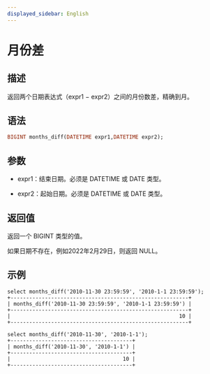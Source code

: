 ```yaml
---
displayed_sidebar: English
---
```


# 月份差

## 描述

返回两个日期表达式（expr1 − expr2）之间的月份数差，精确到月。

## 语法

```Haskell
BIGINT months_diff(DATETIME expr1,DATETIME expr2);
```

## 参数

- expr1：结束日期。必须是 DATETIME 或 DATE 类型。

- expr2：起始日期。必须是 DATETIME 或 DATE 类型。

## 返回值

返回一个 BIGINT 类型的值。

如果日期不存在，例如2022年2月29日，则返回 NULL。

## 示例

```Plain
select months_diff('2010-11-30 23:59:59', '2010-1-1 23:59:59');
+---------------------------------------------------------+
| months_diff('2010-11-30 23:59:59', '2010-1-1 23:59:59') |
+---------------------------------------------------------+
|                                                      10 |
+---------------------------------------------------------+

select months_diff('2010-11-30', '2010-1-1');
+---------------------------------------+
| months_diff('2010-11-30', '2010-1-1') |
+---------------------------------------+
|                                    10 |
+---------------------------------------+
```
